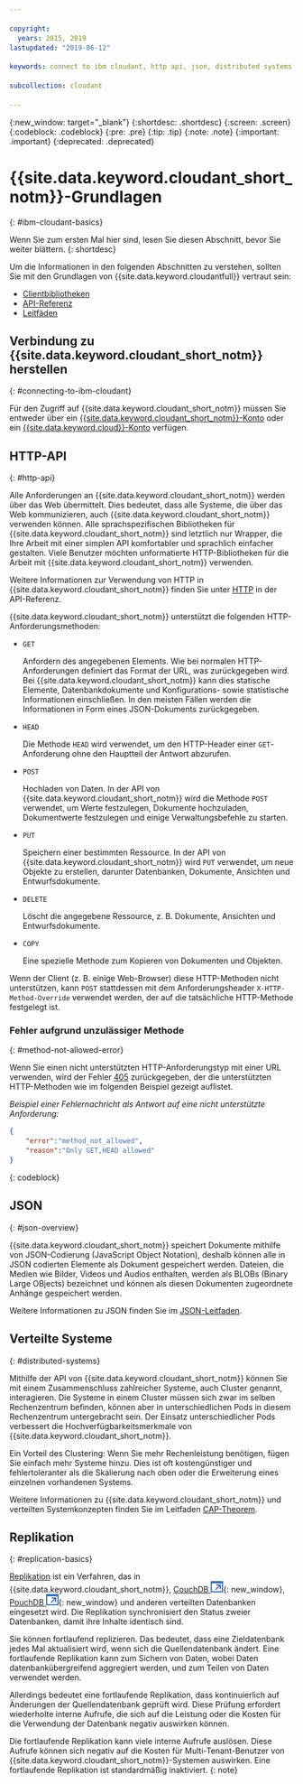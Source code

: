 ```yaml
---

copyright:
  years: 2015, 2019
lastupdated: "2019-06-12"

keywords: connect to ibm cloudant, http api, json, distributed systems, replication

subcollection: cloudant

---
```


{:new_window: target="_blank"}
{:shortdesc: .shortdesc}
{:screen: .screen}
{:codeblock: .codeblock}
{:pre: .pre}
{:tip: .tip}
{:note: .note}
{:important: .important}
{:deprecated: .deprecated}

<!-- Acrolinx: 2018-05-07 -->

# {{site.data.keyword.cloudant_short_notm}}-Grundlagen
{: #ibm-cloudant-basics}

Wenn Sie zum ersten Mal hier sind, lesen Sie diesen Abschnitt, bevor Sie weiter blättern.
{: shortdesc}

Um die Informationen in den folgenden Abschnitten zu verstehen, sollten Sie mit den Grundlagen von {{site.data.keyword.cloudantfull}} vertraut sein: 

- [Clientbibliotheken](/docs/services/Cloudant?topic=cloudant-client-libraries#client-libraries)
- [API-Referenz](/docs/services/Cloudant?topic=cloudant-api-reference-overview#api-reference-overview)
- [Leitfäden](/docs/services/Cloudant?topic=cloudant-authorized-curl-acurl-#authorized-curl-acurl-)

## Verbindung zu {{site.data.keyword.cloudant_short_notm}} herstellen
{: #connecting-to-ibm-cloudant}

Für den Zugriff auf {{site.data.keyword.cloudant_short_notm}} müssen Sie entweder über ein [{{site.data.keyword.cloudant_short_notm}}-Konto](/docs/services/Cloudant?topic=cloudant-ibm-cloudant.com#enterprise-plan) oder ein [{{site.data.keyword.cloud}}-Konto](https://cloud.ibm.com/login) verfügen.

## HTTP-API
{: #http-api}

Alle Anforderungen an {{site.data.keyword.cloudant_short_notm}} werden über das Web übermittelt.
Dies bedeutet, dass alle Systeme, die über das Web kommunizieren, auch {{site.data.keyword.cloudant_short_notm}} verwenden können.
Alle sprachspezifischen Bibliotheken für {{site.data.keyword.cloudant_short_notm}} sind letztlich nur Wrapper,
die Ihre Arbeit mit einer simplen API komfortabler und sprachlich einfacher gestalten.
Viele Benutzer möchten unformatierte HTTP-Bibliotheken für die Arbeit mit {{site.data.keyword.cloudant_short_notm}} verwenden.

Weitere Informationen zur Verwendung von HTTP in {{site.data.keyword.cloudant_short_notm}} finden Sie unter [HTTP](/docs/services/Cloudant?topic=cloudant-http#http) in der API-Referenz.

{{site.data.keyword.cloudant_short_notm}} unterstützt die folgenden HTTP-Anforderungsmethoden:

-   `GET`

    Anfordern des angegebenen Elements.
    Wie bei normalen HTTP-Anforderungen definiert das Format der URL, was zurückgegeben wird.
    Bei {{site.data.keyword.cloudant_short_notm}} kann dies statische Elemente,
    Datenbankdokumente und
    Konfigurations- sowie statistische Informationen einschließen.
    In den meisten Fällen werden die Informationen in Form eines JSON-Dokuments zurückgegeben.

-   `HEAD`

    Die Methode `HEAD` wird verwendet, um den HTTP-Header einer `GET`-Anforderung ohne den Hauptteil der Antwort abzurufen.

-   `POST`

    Hochladen von Daten.
    In der API von {{site.data.keyword.cloudant_short_notm}} wird die
    Methode `POST` verwendet, um Werte festzulegen,
    Dokumente hochzuladen,
    Dokumentwerte festzulegen
    und einige Verwaltungsbefehle zu starten.

-   `PUT`

    Speichern einer bestimmten Ressource.
    In der API von {{site.data.keyword.cloudant_short_notm}}
    wird `PUT` verwendet, um neue Objekte zu erstellen,
    darunter Datenbanken,
    Dokumente,
    Ansichten
    und Entwurfsdokumente.

-   `DELETE`

    Löscht die angegebene Ressource, z. B. Dokumente, Ansichten und Entwurfsdokumente.

-   `COPY`

    Eine spezielle Methode zum Kopieren von Dokumenten und Objekten.

Wenn der Client (z. B. einige Web-Browser) diese HTTP-Methoden nicht unterstützen,
kann `POST` stattdessen mit dem Anforderungsheader `X-HTTP-Method-Override` verwendet werden, der auf die tatsächliche HTTP-Methode festgelegt ist.

### Fehler aufgrund unzulässiger Methode
{: #method-not-allowed-error}

Wenn Sie einen nicht unterstützten HTTP-Anforderungstyp mit einer URL verwenden,
wird der Fehler [405](/docs/services/Cloudant?topic=cloudant-http#http-status-codes) zurückgegeben, der die unterstützten HTTP-Methoden wie im folgenden
Beispiel gezeigt auflistet.

_Beispiel einer Fehlernachricht als Antwort auf eine nicht unterstützte Anforderung:_

```json
{
    "error":"method_not_allowed",
    "reason":"Only GET,HEAD allowed"
}
```
{: codeblock}

## JSON
{: #json-overview}

{{site.data.keyword.cloudant_short_notm}} speichert Dokumente mithilfe von JSON-Codierung (JavaScript Object Notation),
deshalb können alle in JSON codierten Elemente als Dokument gespeichert werden.
Dateien, die Medien wie Bilder,
Videos und Audios enthalten,
werden als BLOBs (Binary Large OBjects) bezeichnet
und können als diesen Dokumenten zugeordnete Anhänge gespeichert werden.

Weitere Informationen zu JSON finden Sie im [JSON-Leitfaden](/docs/services/Cloudant?topic=cloudant-json#json).

## Verteilte Systeme
{: #distributed-systems}

Mithilfe der API von {{site.data.keyword.cloudant_short_notm}} können Sie mit einem Zusammenschluss zahlreicher Systeme,
auch Cluster genannt, interagieren.
Die Systeme in einem Cluster müssen sich zwar im selben Rechenzentrum befinden, können aber in unterschiedlichen Pods in diesem Rechenzentrum untergebracht sein.
Der Einsatz unterschiedlicher Pods verbessert die Hochverfügbarkeitsmerkmale von {{site.data.keyword.cloudant_short_notm}}.

Ein Vorteil des Clustering: Wenn Sie mehr Rechenleistung benötigen, fügen Sie einfach mehr Systeme hinzu.
Dies ist oft kostengünstiger und fehlertoleranter als die Skalierung nach oben oder die Erweiterung eines einzelnen vorhandenen Systems.

Weitere Informationen zu {{site.data.keyword.cloudant_short_notm}} und verteilten Systemkonzepten
finden Sie im Leitfaden [CAP-Theorem](/docs/services/Cloudant?topic=cloudant-cap-theorem#cap-theorem).

## Replikation
{: #replication-basics}

[Replikation](/docs/services/Cloudant?topic=cloudant-replication-api#replication-api) ist ein Verfahren, das in {{site.data.keyword.cloudant_short_notm}},
[CouchDB ![Symbol für externen Link](../images/launch-glyph.svg "Symbol für externen Link")](http://couchdb.apache.org/){: new_window},
[PouchDB ![Symbol für externen Link](../images/launch-glyph.svg "Symbol für externen Link")](http://pouchdb.com/){: new_window}
und anderen verteilten Datenbanken eingesetzt wird.
Die Replikation synchronisiert den Status zweier Datenbanken, damit ihre Inhalte identisch sind.

Sie können fortlaufend replizieren.
Das bedeutet, dass eine Zieldatenbank jedes Mal aktualisiert wird, wenn sich die Quellendatenbank ändert.
Eine fortlaufende Replikation kann zum Sichern von Daten,
wobei Daten datenbankübergreifend aggregiert werden, und zum Teilen von Daten verwendet werden.

Allerdings bedeutet eine fortlaufende Replikation, dass kontinuierlich auf Änderungen der Quellendatenbank geprüft wird.
Diese Prüfung erfordert wiederholte interne Aufrufe, die sich auf die Leistung oder die Kosten für die Verwendung der Datenbank negativ auswirken können.

Die fortlaufende Replikation kann viele interne Aufrufe auslösen. Diese Aufrufe können sich negativ auf die Kosten für Multi-Tenant-Benutzer von {{site.data.keyword.cloudant_short_notm}}-Systemen auswirken. Eine fortlaufende Replikation ist standardmäßig inaktiviert.
{: note}


